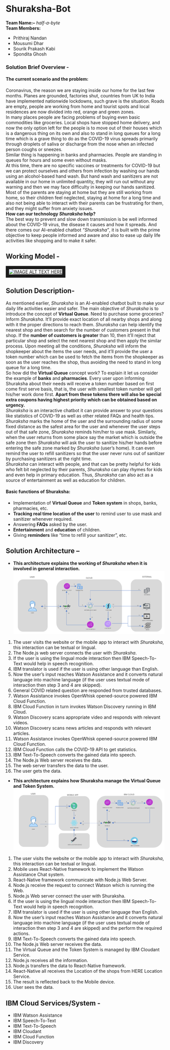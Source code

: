 # Shuraksha-Bot
**Team Name:–** *half-a-byte*<br/>
**Team Members:**
  - Prithiraj Nandan
  - Mousumi Dhar
  - Sourik Prakash Kabi
  - Spondita Ghosh
### Solution Brief Overview - 
#### The current scenario and the problem:
Coronavirus, the reason we are staying inside our home for the last few months. Planes are grounded, factories shut, countries from UK to India have implemented nationwide lockdowns, such grave is the situation. Roads are empty, people are working from home and tourist spots and local residences are now divided into red, orange and green zones.<br/>
In many places people are facing problems of buying even basic commodities like groceries. Local shops have stopped home delivery, and now the only option left for the people is to move out of their houses which is a dangerous thing on its own and also to stand in long queues for a long time which is a grave thing to do as the COVID-19 virus spreads primarily through droplets of saliva or discharge from the nose when an infected person coughs or sneezes.<br/>
Similar thing is happening in banks and pharmacies. People are standing in queues for hours and some even without masks.<br/>
At this time, there are no specific vaccines or treatments for COVID-19 but we can protect ourselves and others from infection by washing our hands using an alcohol-based hand wash. But hand wash and sanitizers are not available in our home in unlimited quantity, they will run out without any warning and then we may face difficulty in keeping our hands sanitized.<br/>
Most of the parents are staying at home but they are still working from home, so their children feel neglected, staying at home for a long time and also not being able to interact with their parents can be frustrating for them, and they might suffer from anxiety issues.<br/>
**How can our technology *Shuraksha* help?**<br/>
The best way to prevent and slow down transmission is be well informed about the COVID-19 virus, the disease it causes and how it spreads. And there comes our AI-enabled chatbot *“Shuraksha”*, it is built with the prime objective to keep people informed and aware and also to ease up daily life activities like shopping and to make it safer.<br/>
## Working Model -
<a href="http://www.youtube.com/watch?feature=player_embedded&v=AWO0c2eNqA4
" target="_blank"><img src="http://img.youtube.com/vi/AWO0c2eNqA4/0.jpg" 
alt="IMAGE ALT TEXT HERE" width="240" height="180" border="10" /></a>
## Solution Description-
As mentioned earlier, *Shuraksha* is an AI-enabled chatbot built to make your daily life activities easier and safer. The main objective of *Shuraksha* is to introduce the concept of **Virtual Queue**. Need to purchase some groceries? Inform *Shuraksha*. It’ll provide exact location of all nearby shops and along with it the proper directions to reach them. *Shuraksha* can help identify the nearest shop and then search for the number of customers present in that shop. If the **number of customers is greater** than 10, then it’ll reject that particular shop and select the next nearest shop and then apply the similar process. Upon meeting all the conditions, *Shuraksha* will inform the shopkeeper about the items the user needs, and it’ll provide the user a token number which can be used to fetch the items from the shopkeeper as soon as the user reaches the shop, thus avoiding the need to stand in long queue for a long time.<br/>
So how did the **Virtual Queue** concept work? To explain it let us consider the example of **banks** and **pharmacies**. Every user upon informing Shuraksha about their needs will receive a token number based on first come first serve basis, that is, the user with smallest token number will get his/her work done first. **Apart from these tokens there will also be special extra coupons having highest priority which can be obtained based on urgency.**<br/>
*Shuraksha* is an interactive chatbot it can provide answer to your questions like statistics of COVID-19 as well as other related FAQs and health tips.<br/>
*Shuraksha* marks the home of the user and the surrounding radius of some fixed distance as the safest area for the user and whenever the user steps out of that safe zone, *Shuraksha* reminds him/her to use mask. Similarly, when the user returns from some place say the market which is outside the safe zone then *Shuraksha* will ask the user to sanitize his/her hands before entering the safe zone marked by *Shuraksha* (user’s home). It can even remind the user to refill sanitizers so that the user never runs out of sanitizer by purchasing sanitizers at the right time.<br/>
*Shuraksha* can interact with people, and that can be pretty helpful for kids who felt bit neglected by their parents, *Shuraksha* can play rhymes for kids and even help in primary education. Thus, *Shuraksha* can also act as a source of entertainment as well as education for children.<br/>
#### Basic functions of Shuraksha:
- Implementation of **Virtual Queue** and **Token system** in shops, banks, pharmacies, etc.
- **Tracking real time location of the user** to remind user to use mask and sanitizer whenever required.
-	Answering **FAQs** asked by the user.
-	**Entertainment** and **education** of children.
-	Giving **reminders** like “time to refill your sanitizer”, etc.
## Solution Architecture – 
- **This architecture explains the working of *Shuraksha* when it is involved in general interaction.**
<img src="images/image1.png"><br/>
1. The user visits the website or the mobile app to interact with *Shuraksha*, this interaction can be textual or lingual.
2. The Node.js web server connects the user with *Shuraksha*.
3. If the user is using the lingual mode interaction then IBM Speech-To-Text would help in speech recognition.
4. IBM translator is used if the user is using other language than English.
5. Now the user’s input reaches Watson Assistance and it converts natural language into machine language (if the user uses textual mode of interaction then step 3 and 4 are skipped).
6. General COVID related question are responded from trusted databases.
7. Watson Assistance invokes OpenWhisk opened-source powered IBM Cloud Function. 
8. IBM Cloud Function in turn invokes Watson Discovery running in IBM Cloud.
9. Watson Discovery scans appropriate video and responds with relevant videos.
10. Watson Discovery scans news articles and responds with relevant articles.
11. Watson Assistance invokes OpenWhisk opened-source powered IBM Cloud Function. 
12. IBM Cloud Function calls the COVID-19 API to get statistics.
13. IBM Text-To-Speech converts the gained data into speech.
14. The Node.js Web server receives the data.
15. The web server transfers the data to the user.
16. The user gets the data.<br/>
- **This architecture explains how Shuraksha manage the Virtual Queue and Token System.**
<img src="images/image2.png"><br/>
1. The user visits the website or the mobile app to interact with *Shuraksha*, this interaction can be textual or lingual.
2. Mobile uses React-Native framework to implement the Watson Assistance Chat system.
3. React-Native framework communicate with Node.js Web Server.
4. Node.js receive the request to connect Watson which is running the Web.
5. Node.js Web server connect the user with Shuraksha.
6. If the user is using the lingual mode interaction then IBM Speech-To-Text would help in speech recognition.
7. IBM translator is used if the user is using other language than English.
8. Now the user’s input reaches Watson Assistance and it converts natural language into machine language (if the user uses textual mode of interaction then step 3 and 4 are skipped) and the perform the required actions.
9. IBM Text-To-Speech converts the gained data into speech.
10. The Node.js Web server receives the data.
11. The Virtual Queue and the Token System is managed by IBM Cloudant Service.
12. Node.js receives all the information.
13. Node.js transfers the data to React-Native framework.
14. React-Native all receives the Location of the shops from HERE Location Service.
15. The result is reflected back to the Mobile device.
16. User sees the data.<br/>
## IBM Cloud Services/System -
- IBM Watson Assistance
- IBM Speech-To-Text
-	IBM Text-To-Speech
-	IBM Cloudant
-	IBM Cloud Function
-	IBM Discovery

